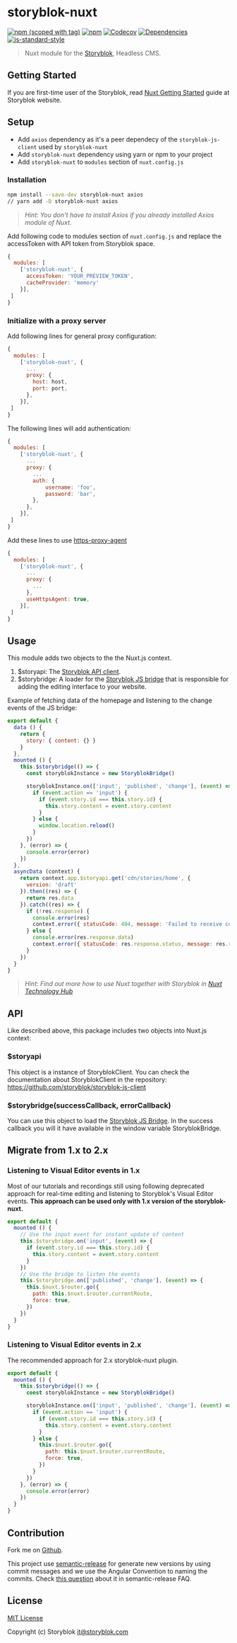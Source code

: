 # storyblok-nuxt
[![npm (scoped with tag)](https://img.shields.io/npm/v/storyblok-nuxt/latest.svg?style=flat-square)](https://npmjs.com/package/storyblok-nuxt)
[![npm](https://img.shields.io/npm/dt/storyblok-nuxt.svg?style=flat-square)](https://npmjs.com/package/storyblok-nuxt)
[![Codecov](https://img.shields.io/codecov/c/github/storyblok/storyblok-nuxt.svg?style=flat-square)](https://codecov.io/gh/storyblok/storyblok-nuxt)
[![Dependencies](https://david-dm.org/storyblok/storyblok-nuxt/status.svg?style=flat-square)](https://david-dm.org/storyblok/storyblok-nuxt)
[![js-standard-style](https://img.shields.io/badge/code_style-standard-brightgreen.svg?style=flat-square)](http://standardjs.com)

> Nuxt module for the [Storyblok](https://www.storyblok.com/), Headless CMS.

## Getting Started

If you are first-time user of the Storyblok, read [Nuxt Getting Started](https://www.storyblok.com/docs/guide/getting-started) guide at Storyblok website.

## Setup

- Add `axios` dependency as it's a peer dependecy of the `storyblok-js-client` used by `storyblok-nuxt`
- Add `storyblok-nuxt` dependency using yarn or npm to your project
- Add `storyblok-nuxt` to `modules` section of `nuxt.config.js`

### Installation

```bash
npm install --save-dev storyblok-nuxt axios
// yarn add -D storyblok-nuxt axios
```

> *Hint: You don't have to install Axios if you already installed Axios module of Nuxt.*

Add following code to modules section of `nuxt.config.js` and replace the accessToken with API token from Storyblok space.

```js
{
  modules: [
    ['storyblok-nuxt', {
      accessToken: 'YOUR_PREVIEW_TOKEN',
      cacheProvider: 'memory'
    }],
 ]
}
```
### Initialize with a proxy server

Add following lines for general proxy configuration:

```js
{
  modules: [
    ['storyblok-nuxt', {
      ...
      proxy: {
        host: host,
        port: port,
      },
    }],
 ]
}
```

The following lines will add authentication:
```js
{
  modules: [
    ['storyblok-nuxt', {
      ...
      proxy: {
        ...
        auth: {
            username: 'foo',
            password: 'bar',
        },
      },
    }],
 ]
}
```

Add these lines to use [https-proxy-agent](https://github.com/TooTallNate/node-https-proxy-agent)
```js
{
  modules: [
    ['storyblok-nuxt', {
      ...
      proxy: {
        ...
      },
      useHttpsAgent: true,
    }],
 ]
}
```

## Usage

This module adds two objects to the the Nuxt.js context.

1. $storyapi: The [Storyblok API client](https://github.com/storyblok/storyblok-js-client).
2. $storybridge: A loader for the [Storyblok JS bridge](https://www.storyblok.com/docs/Guides/storyblok-latest-js) that is responsible for adding the editing interface to your website.

Example of fetching data of the homepage and listening to the change events of the JS bridge:

```js
export default {
  data () {
    return {
      story: { content: {} }
    }
  },
  mounted () {
    this.$storybridge(() => {
      const storyblokInstance = new StoryblokBridge()

      storyblokInstance.on(['input', 'published', 'change'], (event) => {
        if (event.action == 'input') {
          if (event.story.id === this.story.id) {
            this.story.content = event.story.content
          }
        } else {
          window.location.reload()
        }
      })
    }, (error) => {
      console.error(error)
    })
  },
  asyncData (context) {
    return context.app.$storyapi.get('cdn/stories/home', {
      version: 'draft'
    }).then((res) => {
      return res.data
    }).catch((res) => {
      if (!res.response) {
        console.error(res)
        context.error({ statusCode: 404, message: 'Failed to receive content form api' })
      } else {
        console.error(res.response.data)
        context.error({ statusCode: res.response.status, message: res.response.data })
      }
    })
  }
}
```

> *Hint: Find out more how to use Nuxt together with Storyblok in [Nuxt Technology Hub](https://www.storyblok.com/tc/nuxtjs)*

## API

Like described above, this package includes two objects into Nuxt.js context:

### $storyapi

This object is a instance of StoryblokClient. You can check the documentation about StoryblokClient in the repository: https://github.com/storyblok/storyblok-js-client

### $storybridge(successCallback, errorCallback)

You can use this object to load the [Storyblok JS Bridge](https://www.storyblok.com/docs/Guides/storyblok-latest-js). In the success callback you will it have available in the window variable StoryblokBridge.

## Migrate from 1.x to 2.x

### Listening to Visual Editor events in 1.x

Most of our tutorials and recordings still using following deprecated approach for real-time editing and listening to Storyblok's Visual Editor events. **This approach can be used only with 1.x version of the storyblok-nuxt.**

```js
export default {
  mounted () {
    // Use the input event for instant update of content
    this.$storybridge.on('input', (event) => {
      if (event.story.id === this.story.id) {
        this.story.content = event.story.content
      }
    })
    // Use the bridge to listen the events
    this.$storybridge.on(['published', 'change'], (event) => {
      this.$nuxt.$router.go({
        path: this.$nuxt.$router.currentRoute,
        force: true,
      })
    })
  }
}
```

### Listening to Visual Editor events in 2.x

The recommended approach for 2.x storyblok-nuxt plugin.

```js
export default {
  mounted () {
    this.$storybridge(() => {
      const storyblokInstance = new StoryblokBridge()

      storyblokInstance.on(['input', 'published', 'change'], (event) => {
        if (event.action == 'input') {
          if (event.story.id === this.story.id) {
            this.story.content = event.story.content
          }
        } else {
          this.$nuxt.$router.go({
            path: this.$nuxt.$router.currentRoute,
            force: true,
          })
        }
      })
    }, (error) => {
      console.error(error)
    })
  }
}
```

## Contribution

Fork me on [Github](https://github.com/storyblok/storyblok-nuxt).

This project use [semantic-release](https://semantic-release.gitbook.io/semantic-release/) for generate new versions by using commit messages and we use the Angular Convention to naming the commits. Check [this question](https://semantic-release.gitbook.io/semantic-release/support/faq#how-can-i-change-the-type-of-commits-that-trigger-a-release) about it in semantic-release FAQ.

## License

[MIT License](./LICENSE)

Copyright (c) Storyblok <it@storyblok.com>
